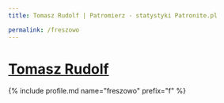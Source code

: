```yaml
---
title: Tomasz Rudolf | Patromierz - statystyki Patronite.pl

permalink: /freszowo
---
```


# [Tomasz Rudolf](https://patronite.pl/freszowo)

{% include profile.md name="freszowo" prefix="f" %}
